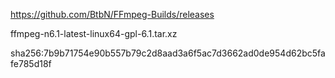 https://github.com/BtbN/FFmpeg-Builds/releases

ffmpeg-n6.1-latest-linux64-gpl-6.1.tar.xz 

sha256:7b9b71754e90b557b79c2d8aad3a6f5ac7d3662ad0de954d62bc5fafe785d18f